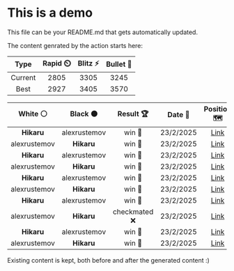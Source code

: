 # This is a demo

This file can be your README.md that gets automatically updated.

The content genrated by the action starts here:

<!--START_SECTION:chessStats-->
<!-- Automatically generated with https://github.com/Balastrong/chess-stats-action -->

| Type | Rapid ⏲️ | Blitz ⚡ | Bullet 🔫 |
|:---:|:---:|:---:|:---:|
| Current | 2805 | 3305 | 3245 |
| Best | 2927 | 3405 | 3570 |

| White ⚪ | Black ⚫ | Result 🏆 | Date 📅 | Position 🗺️ | Type 🕕 |
|:---:|:---:|:---:|:---:|:---:|:---:|
| **Hikaru** | alexrustemov | win 🥇 | 23/2/2025 | <a href="http://www.ee.unb.ca/cgi-bin/tervo/fen.pl?select=8/2br1b1p/3k2p1/1R1p1p2/3P1P2/2N1PBP1/5K1P/8 b - - 6 37">Link</a> | Blitz |
| alexrustemov | **Hikaru** | win 🥇 | 23/2/2025 | <a href="http://www.ee.unb.ca/cgi-bin/tervo/fen.pl?select=8/2r5/8/8/8/2KR4/4k3/8 w - - 9 84">Link</a> | Blitz |
| **Hikaru** | alexrustemov | win 🥇 | 23/2/2025 | <a href="http://www.ee.unb.ca/cgi-bin/tervo/fen.pl?select=8/1p5n/3br1pk/p1p3pn/4p2q/PP2P3/1BP2PR1/2KQ3R b - - 1 31">Link</a> | Blitz |
| alexrustemov | **Hikaru** | win 🥇 | 23/2/2025 | <a href="http://www.ee.unb.ca/cgi-bin/tervo/fen.pl?select=2Q5/2K5/8/4k3/8/3r1p2/5R2/8 w - - 5 69">Link</a> | Blitz |
| **Hikaru** | alexrustemov | win 🥇 | 23/2/2025 | <a href="http://www.ee.unb.ca/cgi-bin/tervo/fen.pl?select=r2r1bk1/qbR2pp1/p3p2p/1p2B2Q/8/1P1BP3/P4PPP/3R2K1 b - - 4 22">Link</a> | Blitz |
| alexrustemov | **Hikaru** | win 🥇 | 23/2/2025 | <a href="http://www.ee.unb.ca/cgi-bin/tervo/fen.pl?select=1k1r2Q1/pb3P1p/1p6/8/2p4P/2P2n2/PP5q/R4R1K w - - 0 25">Link</a> | Blitz |
| **Hikaru** | alexrustemov | win 🥇 | 23/2/2025 | <a href="http://www.ee.unb.ca/cgi-bin/tervo/fen.pl?select=b3kn1Q/p4p2/1p6/4RN2/2P4P/1P6/P4PPK/q7 b - - 0 36">Link</a> | Blitz |
| alexrustemov | **Hikaru** | checkmated ❌ | 23/2/2025 | <a href="http://www.ee.unb.ca/cgi-bin/tervo/fen.pl?select=8/8/4pK1k/3p4/2pP4/2P4R/8/4r3 b - - 5 64">Link</a> | Blitz |
| **Hikaru** | alexrustemov | win 🥇 | 23/2/2025 | <a href="http://www.ee.unb.ca/cgi-bin/tervo/fen.pl?select=2r1qb1r/pk3pp1/1nR1p3/1Q5p/1P6/P3P1P1/1B1P1PBP/5RK1 b - - 0 23">Link</a> | Blitz |
| alexrustemov | **Hikaru** | win 🥇 | 23/2/2025 | <a href="http://www.ee.unb.ca/cgi-bin/tervo/fen.pl?select=2r5/2r3k1/1p1pp2p/6p1/p3P1P1/P2NbR2/1PR2K2/8 w - - 0 37">Link</a> | Blitz |

<!--END_SECTION:chessStats-->

Existing content is kept, both before and after the generated content :)
